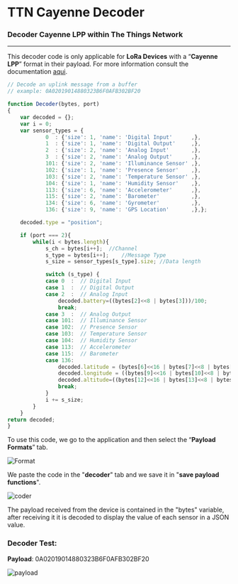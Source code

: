 # TTN Cayenne Decoder
### Decoder Cayenne LPP within The Things Network
---
This decoder code is only applicable for **LoRa Devices** with a “**Cayenne LPP**” format in their payload. For more information consult the documentation [aqui](https://github.com/myDevicesIoT/cayenne-docs/blob/master/docs/LORA.md).


```javascript
// Decode an uplink message from a buffer
// example: 0A02019014880323B6F0AFB302BF20

function Decoder(bytes, port)
{
	var decoded = {};
	var i = 0;
	var sensor_types = {
			0  : {'size': 1, 'name': 'Digital Input'      ,},
			1  : {'size': 1, 'name': 'Digital Output'     ,},
			2  : {'size': 2, 'name': 'Analog Input'       ,},
			3  : {'size': 2, 'name': 'Analog Output'      ,},
			101: {'size': 2, 'name': 'Illuminance Sensor' ,},
			102: {'size': 1, 'name': 'Presence Sensor'    ,},
			103: {'size': 2, 'name': 'Temperature Sensor' ,},
			104: {'size': 1, 'name': 'Humidity Sensor'    ,},
			113: {'size': 6, 'name': 'Accelerometer'      ,},
			115: {'size': 2, 'name': 'Barometer'          ,},
			134: {'size': 6, 'name': 'Gyrometer'          ,},
			136: {'size': 9, 'name': 'GPS Location'       ,},};

	decoded.type = "position";

	if (port === 2){
		while(i < bytes.length){
			s_ch = bytes[i++]; 	//Channel
			s_type = bytes[i++];	//Message Type
			s_size = sensor_types[s_type].size; //Data length

			switch (s_type) {
			case 0  :  // Digital Input
			case 1  :  // Digital Output
			case 2  :  // Analog Input
				decoded.battery=((bytes[2]<<8 | bytes[3]))/100;
				break;
			case 3  :  // Analog Output
			case 101:  // Illuminance Sensor
			case 102:  // Presence Sensor
			case 103:  // Temperature Sensor
			case 104:  // Humidity Sensor
			case 113:  // Accelerometer
			case 115:  // Barometer
			case 136:
				decoded.latitude = (bytes[6]<<16 | bytes[7]<<8 | bytes[8])/10000;
				decoded.longitude = ((bytes[9]<<16 | bytes[10]<<8 | bytes[11])/10000);
				decoded.altitude=((bytes[12]<<16 | bytes[13]<<8 | bytes[14])/100);
				break;
			}
			i += s_size;
		}
	}
return decoded;
}
```
To use this code, we go to the application and then select the “**Payload Formats**” tab.

![Format](https://dl.dropboxusercontent.com/s/chyxhjn4u7oc7na/payloadformat-ttn.png)

We paste the code in the "**decoder**" tab and we save it in "**save payload functions**".

![coder](https://dl.dropboxusercontent.com/s/uckimm4ps1cw7wa/decorder-ttn.png)

The payload received from the device is contained in the "bytes" variable, after receiving it it is decoded to display the value of each sensor in a JSON value.

### Decoder Test: 
**Payload**: 0A02019014880323B6F0AFB302BF20

![payload](https://dl.dropboxusercontent.com/s/r6zcyzg0w4q57px/payload-ttn.png)

